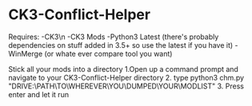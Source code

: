 # CK3-Conflict-Helper

Requires:
-CK3\n
-CK3 Mods
-Python3 Latest (there's probably dependencies on stuff added in 3.5+ so use the latest if you have it)
-WinMerge (or whate ever compare tool you want)

Stick all your mods into a directory
1.Open up a command prompt and navigate to your CK3-Conflict-Helper directory
2.  type python3 chm.py "DRIVE:\PATH\TO\WHEREVER\YOU\DUMPED\YOUR\MODLIST"
3.  Press enter and let it run
